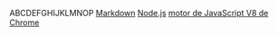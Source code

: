 ABCDEFGHIJKLMNOP
[Markdown](https://es.wikipedia.org/wiki/Markdown)
[Node.js](https://nodejs.org.mx/)
[motor de JavaScript V8 de Chrome](https://developers.google.com/v8/)
